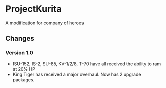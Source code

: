 # ProjectKurita
A modification for company of heroes

## Changes
### Version 1.0
- ISU-152, IS-2, SU-85, KV-1/2/8, T-70 have all received the ability to ram at 20% HP
- King Tiger has received a major overhaul. Now has 2 upgrade packages.
